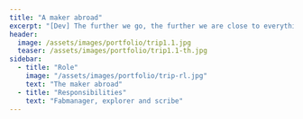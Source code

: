 ```yaml
---
title: "A maker abroad"
excerpt: "[Dev] The further we go, the further we are close to everything. Geee, that's deep, man"
header:
  image: /assets/images/portfolio/trip1.1.jpg
  teaser: /assets/images/portfolio/trip1.1-th.jpg
sidebar:
  - title: "Role"
    image: "/assets/images/portfolio/trip-rl.jpg"
    text: "The maker abroad"
  - title: "Responsibilities"
    text: "Fabmanager, explorer and scribe"
---
```


